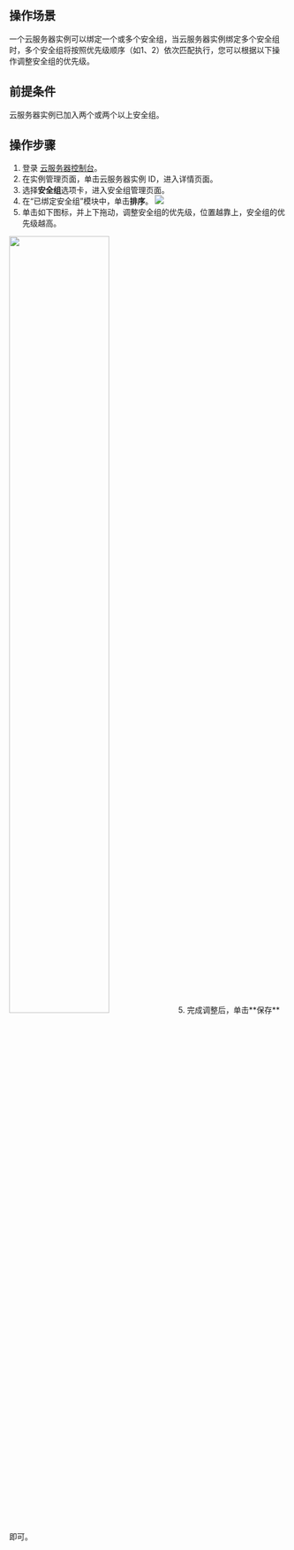 ## 操作场景
一个云服务器实例可以绑定一个或多个安全组，当云服务器实例绑定多个安全组时，多个安全组将按照优先级顺序（如1、2）依次匹配执行，您可以根据以下操作调整安全组的优先级。

## 前提条件
云服务器实例已加入两个或两个以上安全组。

## 操作步骤
1. 登录 [云服务器控制台](https://console.cloud.tencent.com/cvm/index)。
2. 在实例管理页面，单击云服务器实例 ID，进入详情页面。
3. 选择**安全组**选项卡，进入安全组管理页面。
4. 在“已绑定安全组”模块中，单击**排序**。
    ![](https://main.qcloudimg.com/raw/5261ec7d9b5083837ebe1e33f65031c5.png)
5. 单击如下图标，并上下拖动，调整安全组的优先级，位置越靠上，安全组的优先级越高。
  <img src="https://main.qcloudimg.com/raw/9f7282be0d10448a9c4f58ed7a0372be.png" width="60%" />
5. 完成调整后，单击**保存**即可。
